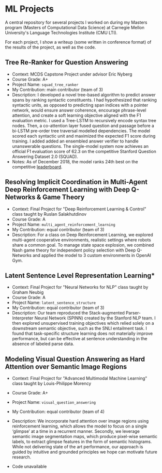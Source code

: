 # ML Projects

A central repository for several projects I worked on during my Masters program (Masters of Computational Data Science) at Carnegie Mellon University's Language Technologies Institute (CMU LTI).

For each project, I show a writeup (some written in conference format) of the results of the project, as well as the code.

## Tree Re-Ranker for Question Answering

* Context: MCDS Capstone Project under advisor Eric Nyberg
* Course Grade: A+
* Project Name: `squad_tree_ranker`
* My Contribution: main contributor (team of 3)
* Description: I developed a novel tree-based algorithm to predict answer spans by ranking syntactic constituents.  I had hypothesized that ranking syntactic units, as opposed to predicting span indices with a pointer network, would ensure answer coherence, encourage phrase-level attention, and create a soft learning objective aligned with the F1 evaluation metric.  I used a Tree-LSTM to recursively encode syntax tree nodes.  Then, a co-attention layer fused question and passage before a bi-LSTM pre-order tree traversal modelled dependencies.  The model scored each syntactic unit and maximized the expected F1 score during training.  I added added an ensembled answer verifier to handle unanswerable questions. The single-model system now achieves an official F1 evaluation score of 62.3 on the competitive Stanford Question Answering Dataset 2.0 (SQUAD).
* Notes: As of December 2018, the model ranks 24th best on the competitive [leaderboard](https://rajpurkar.github.io/SQuAD-explorer/).

## Resolving Implicit Coordination in Multi-Agent Deep Reinforcement Learning with Deep Q-Networks & Game Theory

* Context: Final Project for "Deep Reinforcement Learning & Control" class taught by Ruslan Salakhutdinov
* Course Grade: A
* Project Name: `multi_agent_reinforcement_learning`
* My Contribution: equal contributor (team of 3)
* Description:  For a class on Deep Reinforcement Learning, we explored multi-agent cooperative environments, realistic settings where robots share a common goal. To manage state space explosion, we combined Nash game theory for independent policy selection with Deep Q-Networks and applied the model to 3 custom environments in OpenAI Gym.

## Latent Sentence Level Representation Learning*

* Context: Final Project for "Neural Networks for NLP" class taught by Graham Neubig
* Course Grade: A
* Project Name: `latent_sentence_structure`
* My Contribution: equal contributor (team of 3)
* Description: Our team reproduced the Stack-augmented Parser-Interpreter Neural Network (SPINN) created by the Stanford NLP team. I then explored unsupervised training objectives which relied solely on a downstream semantic objective, such as the SNLI entailment task. I found that task-specific structure learning does not materially improve performance, but can be effective at sentence understanding in the absence of labeled parse data. 

## Modeling Visual Question Answering as Hard Attention over Semantic Image Regions

* Context: Final Project for "Advanced Multimodal Machine Learning" class taught by Louis-Philippe Morency
* Course Grade: A+
* Project Name: `visual_question_answering`
* My Contribution: equal contributor (team of 4)
* Description: We incorporate hard attention over image regions using reinforcement learning, which allows the model to focus on a single ‘glimpse’ at a time in a recurrent manner.  Secondly, we leverage semantic image segmentation maps, which produce pixel-wise semantic labels, to extract glimpse features in the form of semantic histograms.  While not delivering state of the art performance, our approach is guided by intuitive and grounded principles we hope can motivate future research.

* Code unavailable
